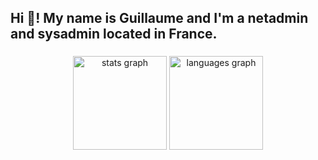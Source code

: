 <h2 align="left">Hi 👋! My name is Guillaume and I'm a netadmin and sysadmin located in France.</h2>

###

<div align="center">
  <img src="https://github-readme-stats.vercel.app/api?username=p1depices&hide_title=false&hide_rank=false&show_icons=true&include_all_commits=true&count_private=true&disable_animations=false&theme=dracula&locale=en&hide_border=false" height="150" alt="stats graph"  />
  <img src="https://github-readme-stats.vercel.app/api/top-langs?username=p1depices&locale=en&hide_title=false&layout=compact&card_width=320&langs_count=5&theme=dracula&hide_border=false" height="150" alt="languages graph"  />
</div>

###




###

<br clear="both">

###
